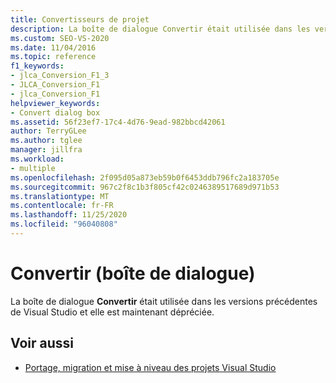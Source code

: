 ```yaml
---
title: Convertisseurs de projet
description: La boîte de dialogue Convertir était utilisée dans les versions précédentes de Visual Studio et elle est maintenant dépréciée.
ms.custom: SEO-VS-2020
ms.date: 11/04/2016
ms.topic: reference
f1_keywords:
- jlca_Conversion_F1_3
- JLCA_Conversion_F1
- jlca_Conversion_F1
helpviewer_keywords:
- Convert dialog box
ms.assetid: 56f23ef7-17c4-4d76-9ead-982bbcd42061
author: TerryGLee
ms.author: tglee
manager: jillfra
ms.workload:
- multiple
ms.openlocfilehash: 2f095d05a873eb59b0f6453ddb796fc2a183705e
ms.sourcegitcommit: 967c2f8c1b3f805cf42c0246389517689d971b53
ms.translationtype: MT
ms.contentlocale: fr-FR
ms.lasthandoff: 11/25/2020
ms.locfileid: "96040808"
---
```

# <a name="convert-dialog-box"></a>Convertir (boîte de dialogue)

La boîte de dialogue **Convertir** était utilisée dans les versions précédentes de Visual Studio et elle est maintenant dépréciée.

## <a name="see-also"></a>Voir aussi

- [Portage, migration et mise à niveau des projets Visual Studio](../../porting/port-migrate-and-upgrade-visual-studio-projects.md)
